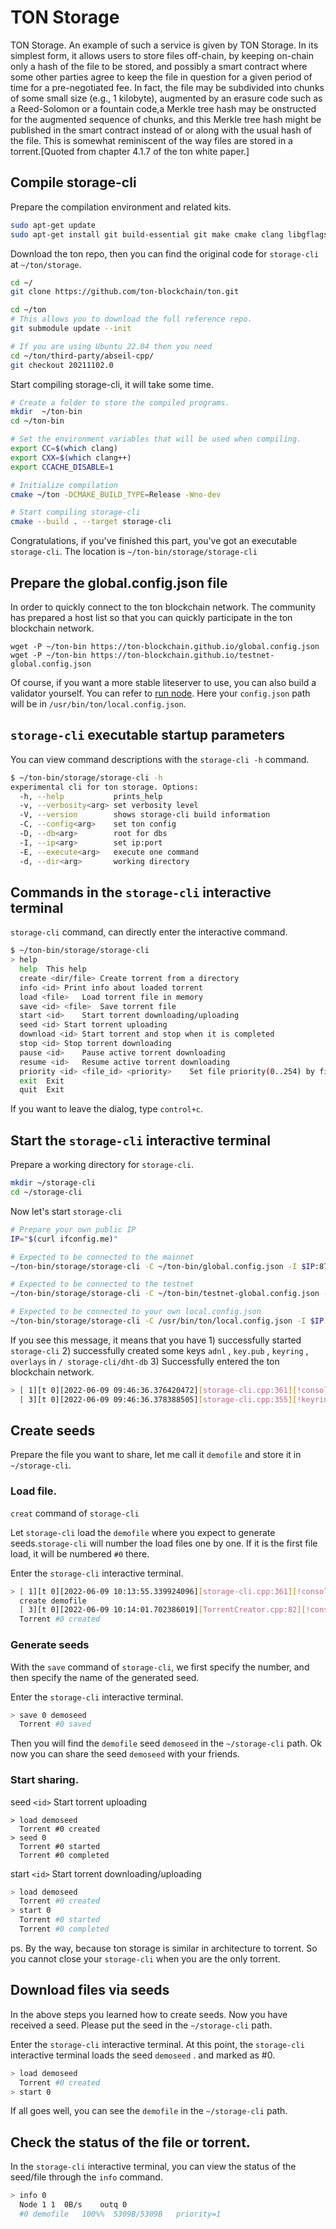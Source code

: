 # TON Storage
TON Storage. An example of such a service is given by TON Storage. In its simplest form, it allows users to store files off-chain, by keeping on-chain only a hash of the file to be stored, and possibly a smart contract where some other parties agree to keep the file in question for a given period of time for a pre-negotiated fee. In fact, the file may be subdivided into chunks of some small size (e.g., 1 kilobyte), augmented by an erasure code such as a Reed-Solomon or a fountain code,a Merkle tree hash may be onstructed for the augmented sequence of chunks, and this Merkle tree hash might be published in the smart contract instead of or along with the usual hash of the file. This is somewhat reminiscent of the way files are stored in a torrent.[Quoted from chapter 4.1.7 of the ton white paper.]

## Compile storage-cli

Prepare the compilation environment and related kits.

```bash
sudo apt-get update
sudo apt-get install git build-essential git make cmake clang libgflags-dev zlib1g-dev libssl-dev libreadline-dev libmicrohttpd-dev pkg-config libgsl-dev python3 python3-dev python3-pip
```

Download the ton repo, then you can find the original code for `storage-cli` at `~/ton/storage`.

```bash
cd ~/
git clone https://github.com/ton-blockchain/ton.git

cd ~/ton
# This allows you to download the full reference repo.
git submodule update --init

# If you are using Ubuntu 22.04 then you need
cd ~/ton/third-party/abseil-cpp/
git checkout 20211102.0
````

Start compiling storage-cli, it will take some time.

```bash
# Create a folder to store the compiled programs.
mkdir  ~/ton-bin
cd ~/ton-bin

# Set the environment variables that will be used when compiling.
export CC=$(which clang)
export CXX=$(which clang++)
export CCACHE_DISABLE=1

# Initialize compilation
cmake ~/ton -DCMAKE_BUILD_TYPE=Release -Wno-dev

# Start compiling storage-cli
cmake --build . --target storage-cli
```
Congratulations, if you've finished this part, you've got an executable `storage-cli`. The location is `~/ton-bin/storage/storage-cli`


## Prepare the global.config.json file
In order to quickly connect to the ton blockchain network. The community has prepared a host list so that you can quickly participate in the ton blockchain network.
```
wget -P ~/ton-bin https://ton-blockchain.github.io/global.config.json
wget -P ~/ton-bin https://ton-blockchain.github.io/testnet-global.config.json
```
Of course, if you want a more stable liteserver to use, you can also build a validator yourself. You can refer to [run node](../nodes/run-node.md). Here your `config.json` path will be in `/usr/bin/ton/local.config.json`.

## `storage-cli` executable startup parameters
You can view command descriptions with the `storage-cli -h` command.

```bash
$ ~/ton-bin/storage/storage-cli -h
experimental cli for ton storage. Options:
  -h, --help           prints_help
  -v, --verbosity<arg> set verbosity level
  -V, --version        shows storage-cli build information
  -C, --config<arg>    set ton config
  -D, --db<arg>        root for dbs
  -I, --ip<arg>        set ip:port
  -E, --execute<arg>   execute one command
  -d, --dir<arg>       working directory
```

## Commands in the `storage-cli` interactive terminal
`storage-cli` command, can directly enter the interactive command.

```bash
$ ~/ton-bin/storage/storage-cli
> help
  help	This help
  create <dir/file>	Create torrent from a directory
  info <id>	Print info about loaded torrent
  load <file>	Load torrent file in memory
  save <id> <file>	Save torrent file
  start <id>	Start torrent downloading/uploading
  seed <id>	Start torrent uploading
  download <id>	Start torrent and stop when it is completed
  stop <id>	Stop torrent downloading
  pause <id>	Pause active torrent downloading
  resume <id>	Resume active torrent downloading
  priority <id> <file_id> <priority>	Set file priority(0..254) by file_id, use file_id=* to set priority for all files
  exit	Exit
  quit	Exit
```
If you want to leave the dialog, type `control+c`.

## Start the `storage-cli` interactive terminal
Prepare a working directory for `storage-cli`.

```bash
mkdir ~/storage-cli
cd ~/storage-cli
```

Now let's start `storage-cli`

``` bash
# Prepare your own public IP
IP="$(curl ifconfig.me)"

# Expected to be connected to the mainnet
~/ton-bin/storage/storage-cli -C ~/ton-bin/global.config.json -I $IP:8734

# Expected to be connected to the testnet
~/ton-bin/storage/storage-cli -C ~/ton-bin/testnet-global.config.json -I $IP:8734

# Expected to be connected to your own local.config.json
~/ton-bin/storage/storage-cli -C /usr/bin/ton/local.config.json -I $IP:8734
```

If you see this message, it means that you have 1) successfully started `storage-cli` 2) successfully created some keys `adnl` , `key.pub` , `keyring` , `overlays` in `/ storage-cli/dht-db` 3) Successfully entered the ton blockchain network.
```bash
> [ 1][t 0][2022-06-09 09:46:36.376420472][storage-cli.cpp:361][!console]	Create 8vVmesnTE6TswG7uBXMvSe4lfgWbwgdlA9nrf6/kEj4=
  [ 3][t 0][2022-06-09 09:46:36.378388505][storage-cli.cpp:355][!keyring]	New key was saved
```

## Create seeds

Prepare the file you want to share, let me call it `demofile` and store it in `~/storage-cli`.


### Load file.
`creat` command of `storage-cli`

Let `storage-cli` load the `demofile` where you expect to generate seeds.`storage-cli` will number the load files one by one. If it is the first file load, it will be numbered `#0` there.

Enter the `storage-cli` interactive terminal. 
```bash
> [ 1][t 0][2022-06-09 10:13:55.339924096][storage-cli.cpp:361][!console]	Create TrMmDDxOd+YN3NOw/TIaOHCLbaF06D1ZFYYPsdgMnA4=
  create demofile
  [ 3][t 0][2022-06-09 10:14:01.702386019][TorrentCreator.cpp:82][!console]	Add file demofile ~/storage-cli/demofile
  Torrent #0 created
```

### Generate seeds
With the `save` command of `storage-cli`, we first specify the number, and then specify the name of the generated seed.

Enter the `storage-cli` interactive terminal. 
```bash 
> save 0 demoseed
  Torrent #0 saved
```
Then you will find the `demofile` seed `demoseed` in the `~/storage-cli` path. Ok now you can share the seed `demoseed` with your friends.


### Start sharing.

seed `<id>`	Start torrent uploading

```
> load demoseed
  Torrent #0 created
> seed 0
  Torrent #0 started
  Torrent #0 completed
```

start `<id>`	Start torrent downloading/uploading
```bash
> load demoseed
  Torrent #0 created
> start 0
  Torrent #0 started
  Torrent #0 completed
```

ps. By the way, because ton storage is similar in architecture to torrent. So you cannot close your `storage-cli` when you are the only torrent.


## Download files via seeds
In the above steps you learned how to create seeds. Now you have received a seed. 
Please put the seed in the `~/storage-cli` path.

Enter the `storage-cli` interactive terminal. 
At this point, the `storage-cli` interactive terminal loads the seed `demoseed` . and marked as #0.
```bash
> load demoseed
  Torrent #0 created
> start 0
```
If all goes well, you can see the `demofile` in the `~/storage-cli` path.



## Check the status of the file or torrent.

In the `storage-cli` interactive terminal, you can view the status of the seed/file through the `info` command.
```bash
> info 0
  Node 1 1	0B/s	outq 0
  #0 demofile	100%%  5309B/5309B	 priority=1
```